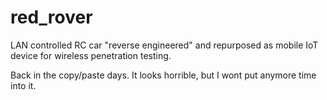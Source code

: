 # red_rover
LAN controlled RC car 
"reverse engineered" and repurposed 
as mobile IoT device 
for wireless penetration testing. 

Back in the copy/paste days.
It looks horrible, but I wont 
put anymore time into it.

